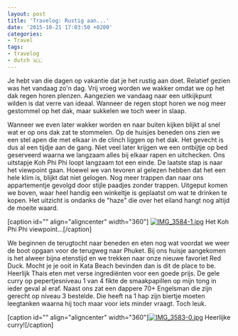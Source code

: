 ```yaml
---
layout: post
title: 'Travelog: Rustig aan...'
date: '2015-10-21 17:03:50 +0200'
categories:
- Travel
tags:
- travelog
- dutch 🇳🇱
---
```


Je hebt van die dagen op vakantie dat je het rustig aan doet. Relatief gezien was het vandaag zo'n dag. Vrij vroeg worden we wakker omdat we op het dak regen horen plenzen. Aangezien we vandaag naar een uitkijkpunt wilden is dat verre van ideaal. Wanneer de regen stopt horen we nog meer gestommel op het dak, maar sukkelen we toch weer in slaap.

Wanneer we even later wakker worden en naar buiten kijken blijkt al snel wat er op ons dak zat te stommelen. Op de huisjes beneden ons zien we een stel apen die met elkaar in de clinch liggen op het dak. Het gevecht is dus al een tijdje aan de gang. Niet veel later krijgen we een ontbijtje op bed geserveerd waarna we langzaam alles bij elkaar rapen en uitchecken. Ons uitstapje Koh Phi Phi loopt langzaam tot een einde. De laatste stap is naar het viewpoint gaan. Hoewel we van tevoren al gelezen hebben dat het een hele klim is, blijkt dat niet gelogen. Nog meer trappen dan naar ons appartementje gevolgd door stijle paadjes zonder trappen. Uitgeput komen we boven, waar heel handig een winkeltje is geplaatst om wat te drinken te kopen. Het uitzicht is ondanks de "haze" die over het eiland hangt nog altijd de moeite waard.

[caption id="" align="aligncenter" width="360"] [![IMG_3584-1.jpg](/images/posts/IMG_3584-1-360x156.jpg)](/images/posts/IMG_3584-1.jpg) Het Koh Phi Phi viewpoint...[/caption]

We beginnen de terugtocht naar beneden en eten nog wat voordat we weer de boot opgaan voor de terugweg naar Phuket. Bij ons huisje aangekomen is het alweer bijna etenstijd en we trekken naar onze nieuwe favoriet Red Duck. Mocht je je ooit in Kata Beach bevinden dan is dit de place to be. Heerlijk Thais eten met verse ingrediënten voor een goede prijs. De gele curry op pepertjesniveau 1 van 4 fikte de smaakpapillen op mijn tong in ieder geval al eraf. Naast ons zat een dappere 70+ Engelsman die zijn gerecht op niveau 3 bestelde. Die heeft na 1 hap zijn biertje moeten leegtanken waarna hij toch maar voor iets minder vraagt. Toch leuk.

[caption id="" align="aligncenter" width="360"][![IMG_3583-0.jpg](/images/posts/IMG_3583-0-360x270.jpg)](/images/posts/IMG_3583-0.jpg) Heerlijke curry![/caption]
